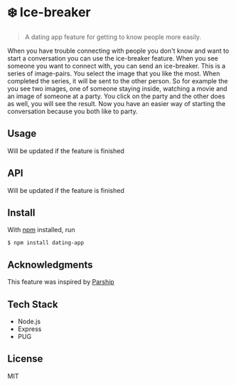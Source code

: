 # ❄️ Ice-breaker

> A dating app feature for getting to know people more easily.

When you have trouble connecting with people you don't know and want to start a conversation you can use the ice-breaker feature. When you see someone you want to connect with, you can send an ice-breaker. This is a series of image-pairs. You select the image that you like the most. When completed the series, it will be sent to the other person. So for example the you see two images, one of someone staying inside, watching a movie and an image of someone at a party. You click on the party and the other does as well, you will see the result. Now you have an easier way of starting the conversation because you both like to party.

## Usage
Will be updated if the feature is finished

## API
Will be updated if the feature is finished

## Install

With [npm](https://npmjs.org/) installed, run

```
$ npm install dating-app
```

## Acknowledgments

This feature was inspired by [Parship](https://www.parship.nl/)

## Tech Stack
- Node.js
- Express
- PUG

## License

MIT
